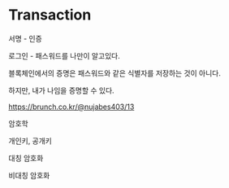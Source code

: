 # Transaction

서명 - 인증

로그인 - 패스워드를 나만이 알고있다.

블록체인에서의 증명은 패스워드와 같은 식별자를 저장하는 것이 아니다.

하지만, 내가 나임을 증명할 수 있다.

https://brunch.co.kr/@nujabes403/13


암호학

개인키, 공개키

대칭 암호화

비대칭 암호화
